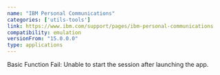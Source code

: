 ```yaml
---
name: "IBM Personal Communications"
categories: ['utils-tools']
link: https://www.ibm.com/support/pages/ibm-personal-communications
compatibility: emulation
versionFrom: "15.0.0.0"
type: applications
---
```


Basic Function Fail: Unable to start the session after launching the app.
